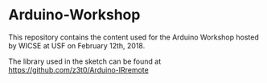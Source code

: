# Arduino-Workshop
This repository contains the content used for the Arduino Workshop hosted by WICSE at USF on February 12th, 2018.  

The library used in the sketch can be found at https://github.com/z3t0/Arduino-IRremote
